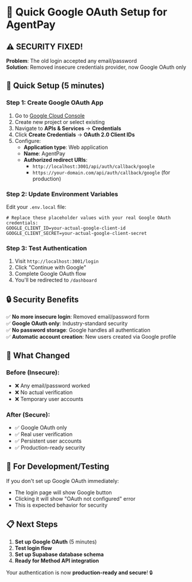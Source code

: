 # 🔑 Quick Google OAuth Setup for AgentPay

## ⚠️ **SECURITY FIXED!**

**Problem**: The old login accepted any email/password  
**Solution**: Removed insecure credentials provider, now Google OAuth only  

## 🚀 **Quick Setup (5 minutes)**

### **Step 1: Create Google OAuth App**

1. Go to [Google Cloud Console](https://console.cloud.google.com/)
2. Create new project or select existing
3. Navigate to **APIs & Services** → **Credentials**
4. Click **Create Credentials** → **OAuth 2.0 Client IDs**
5. Configure:
   - **Application type**: Web application
   - **Name**: AgentPay
   - **Authorized redirect URIs**: 
     - `http://localhost:3001/api/auth/callback/google`
     - `https://your-domain.com/api/auth/callback/google` (for production)

### **Step 2: Update Environment Variables**

Edit your `.env.local` file:

```env
# Replace these placeholder values with your real Google OAuth credentials:
GOOGLE_CLIENT_ID=your-actual-google-client-id
GOOGLE_CLIENT_SECRET=your-actual-google-client-secret
```

### **Step 3: Test Authentication**

1. Visit `http://localhost:3001/login`
2. Click "Continue with Google"
3. Complete Google OAuth flow
4. You'll be redirected to `/dashboard`

## 🔒 **Security Benefits**

✅ **No more insecure login**: Removed email/password form  
✅ **Google OAuth only**: Industry-standard security  
✅ **No password storage**: Google handles all authentication  
✅ **Automatic account creation**: New users created via Google profile  

## 🎯 **What Changed**

### **Before** (Insecure):
- ❌ Any email/password worked
- ❌ No actual verification
- ❌ Temporary user accounts

### **After** (Secure):
- ✅ Google OAuth only
- ✅ Real user verification
- ✅ Persistent user accounts
- ✅ Production-ready security

## 🧪 **For Development/Testing**

If you don't set up Google OAuth immediately:
- The login page will show Google button
- Clicking it will show "OAuth not configured" error
- This is expected behavior for security

## 📋 **Next Steps**

1. **Set up Google OAuth** (5 minutes)
2. **Test login flow** 
3. **Set up Supabase database schema**
4. **Ready for Method API integration**

Your authentication is now **production-ready and secure**! 🔒

